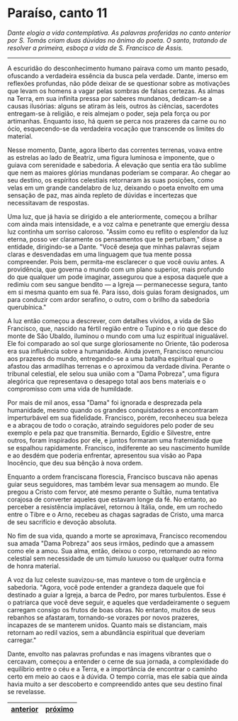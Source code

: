 # Paraíso, canto 11

_Dante elogia a vida contemplativa. As palavras proferidas no canto anterior por S. Tomás criam duas dúvidas no ânimo do poeta. O santo, tratando de resolver a primeira, esboça a vida de S. Francisco de Assis._

---

A escuridão do desconhecimento humano pairava como um manto pesado, ofuscando a verdadeira essência da busca pela verdade. Dante, imerso em reflexões profundas, não pôde deixar de se questionar sobre as motivações que levam os homens a vagar pelas sombras de falsas certezas. As almas na Terra, em sua infinita pressa por saberes mundanos, dedicam-se a causas ilusórias: alguns se atiram às leis, outros às ciências, sacerdotes entregam-se à religião, e reis almejam o poder, seja pela força ou por artimanhas. Enquanto isso, há quem se perca nos prazeres da carne ou no ócio, esquecendo-se da verdadeira vocação que transcende os limites do material.

Nesse momento, Dante, agora liberto das correntes terrenas, voava entre as estrelas ao lado de Beatriz, uma figura luminosa e imponente, que o guiava com serenidade e sabedoria. A elevação que sentia era tão sublime que nem as maiores glórias mundanas poderiam se comparar. Ao chegar ao seu destino, os espíritos celestiais retornaram às suas posições, como velas em um grande candelabro de luz, deixando o poeta envolto em uma sensação de paz, mas ainda repleto de dúvidas e incertezas que necessitavam de respostas.

Uma luz, que já havia se dirigido a ele anteriormente, começou a brilhar com ainda mais intensidade, e a voz calma e penetrante que emergiu dessa luz continha um sorriso caloroso. "Assim como eu reflito o esplendor da luz eterna, posso ver claramente os pensamentos que te perturbam," disse a entidade, dirigindo-se a Dante. "Você deseja que minhas palavras sejam claras e desvendadas em uma linguagem que tua mente possa compreender. Pois bem, permita-me esclarecer o que você ouviu antes. A providência, que governa o mundo com um plano superior, mais profundo do que qualquer um pode imaginar, assegurou que a esposa daquele que a redimiu com seu sangue bendito — a Igreja — permanecesse segura, tanto em si mesma quanto em sua fé. Para isso, dois guias foram designados, um para conduzir com ardor serafino, o outro, com o brilho da sabedoria querubínica."

A luz então começou a descrever, com detalhes vívidos, a vida de São Francisco, que, nascido na fértil região entre o Tupino e o rio que desce do monte de São Ubaldo, iluminou o mundo com uma luz espiritual inigualável. Ele foi comparado ao sol que surge gloriosamente no Oriente, tão poderosa era sua influência sobre a humanidade. Ainda jovem, Francisco renunciou aos prazeres do mundo, entregando-se a uma batalha espiritual que o afastou das armadilhas terrenas e o aproximou da verdade divina. Perante o tribunal celestial, ele selou sua união com a "Dama Pobreza", uma figura alegórica que representava o desapego total aos bens materiais e o compromisso com uma vida de humildade.

Por mais de mil anos, essa "Dama" foi ignorada e desprezada pela humanidade, mesmo quando os grandes conquistadores a encontraram imperturbável em sua fidelidade. Francisco, porém, reconheceu sua beleza e a abraçou de todo o coração, atraindo seguidores pelo poder de seu exemplo e pela paz que transmitia. Bernardo, Egídio e Silvestre, entre outros, foram inspirados por ele, e juntos formaram uma fraternidade que se espalhou rapidamente. Francisco, indiferente ao seu nascimento humilde e ao desdém que poderia enfrentar, apresentou sua visão ao Papa Inocêncio, que deu sua bênção à nova ordem.

Enquanto a ordem franciscana florescia, Francisco buscava não apenas guiar seus seguidores, mas também levar sua mensagem ao mundo. Ele pregou a Cristo com fervor, até mesmo perante o Sultão, numa tentativa corajosa de converter aqueles que estavam longe da fé. No entanto, ao perceber a resistência implacável, retornou à Itália, onde, em um rochedo entre o Tibre e o Arno, recebeu as chagas sagradas de Cristo, uma marca de seu sacrifício e devoção absoluta.

No fim de sua vida, quando a morte se aproximava, Francisco recomendou sua amada "Dama Pobreza" aos seus irmãos, pedindo que a amassem como ele a amou. Sua alma, então, deixou o corpo, retornando ao reino celestial sem necessidade de um túmulo luxuoso ou qualquer outra forma de honra material.

A voz da luz celeste suavizou-se, mas manteve o tom de urgência e sabedoria. "Agora, você pode entender a grandeza daquele que foi destinado a guiar a Igreja, a barca de Pedro, por mares turbulentos. Esse é o patriarca que você deve seguir, e aqueles que verdadeiramente o seguem carregam consigo os frutos de boas obras. No entanto, muitos de seus rebanhos se afastaram, tornando-se vorazes por novos prazeres, incapazes de se manterem unidos. Quanto mais se distanciam, mais retornam ao redil vazios, sem a abundância espiritual que deveriam carregar."

Dante, envolto nas palavras profundas e nas imagens vibrantes que o cercavam, começou a entender o cerne de sua jornada, a complexidade do equilíbrio entre o céu e a Terra, e a importância de encontrar o caminho certo em meio ao caos e à dúvida. O tempo corria, mas ele sabia que ainda havia muito a ser descoberto e compreendido antes que seu destino final se revelasse.

| [anterior](/c_paraiso/10/README.md) | [próximo](/c_paraiso/12/README.md) |
|----------|---------|